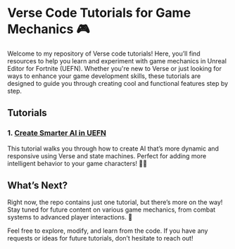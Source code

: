 # Verse Code Tutorials for Game Mechanics 🎮

Welcome to my repository of Verse code tutorials! Here, you’ll find resources to help you learn and experiment with game mechanics in Unreal Editor for Fortnite (UEFN). Whether you're new to Verse or just looking for ways to enhance your game development skills, these tutorials are designed to guide you through creating cool and functional features step by step.

## Tutorials

### 1. [Create Smarter AI in UEFN](./Create%20Smarter%20AI%20in%20UEFN/)  
This tutorial walks you through how to create AI that’s more dynamic and responsive using Verse and state machines. Perfect for adding more intelligent behavior to your game characters! 🧠🤖

## What’s Next?

Right now, the repo contains just one tutorial, but there’s more on the way! Stay tuned for future content on various game mechanics, from combat systems to advanced player interactions. 🎯

Feel free to explore, modify, and learn from the code. If you have any requests or ideas for future tutorials, don’t hesitate to reach out!
